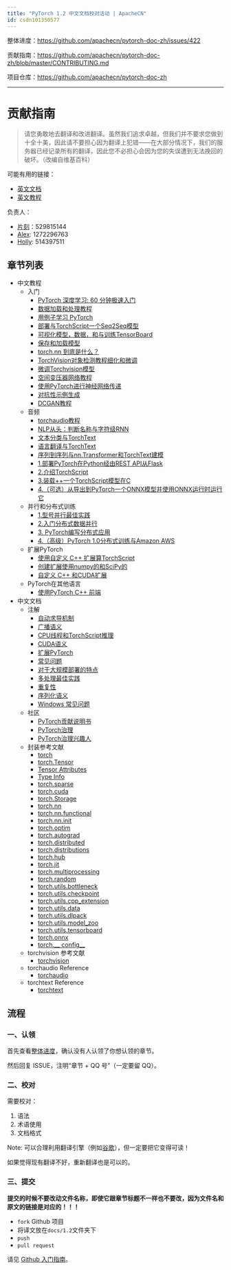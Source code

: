```yaml
---
title: "PyTorch 1.2 中文文档校对活动 | ApacheCN"
id: csdn101350577
---
```


整体进度：https://github.com/apachecn/pytorch-doc-zh/issues/422

贡献指南：https://github.com/apachecn/pytorch-doc-zh/blob/master/CONTRIBUTING.md

项目仓库：https://github.com/apachecn/pytorch-doc-zh

* * *

# 贡献指南

> 请您勇敢地去翻译和改进翻译。虽然我们追求卓越，但我们并不要求您做到十全十美，因此请不要担心因为翻译上犯错——在大部分情况下，我们的服务器已经记录所有的翻译，因此您不必担心会因为您的失误遭到无法挽回的破坏。（改编自维基百科）

可能有用的链接：

*   [英文文档](https://pytorch.org/docs/)
*   [英文教程](https://pytorch.org/tutorials/)

负责人：

*   [片刻](https://github.com/jiangzhonglian)：529815144
*   [Alex](https://github.com/AlexJakin): 1272296763
*   [Holly](https://github.com/kunwuz): 514397511

## 章节列表

*   中文教程
    *   入门
        *   [PyTorch 深度学习: 60 分钟极速入门](https://github.com/apachecn/pytorch-doc-zh/blob/master/docs/1.2/beginner/deep_learning_60min_blitz.md)
        *   [数据加载和处理教程](https://github.com/apachecn/pytorch-doc-zh/blob/master/docs/1.2/beginner/data_loading_tutorial.md)
        *   [用例子学习 PyTorch](https://github.com/apachecn/pytorch-doc-zh/blob/master/docs/1.2/beginner/pytorch_with_examples.md)
        *   [部署与TorchScript一个Seq2Seq模型](https://github.com/apachecn/pytorch-doc-zh/blob/master/docs/1.2/beginner/deploy_seq2seq_hybrid_frontend_tutorial.md)
        *   [可视化模型，数据，和与训练TensorBoard](https://github.com/apachecn/pytorch-doc-zh/blob/master/docs/1.2/intermediate/tensorboard_tutorial.md)
        *   [保存和加载模型](https://github.com/apachecn/pytorch-doc-zh/blob/master/docs/1.2/beginner/saving_loading_models.md)
        *   [torch.nn 到底是什么？](https://github.com/apachecn/pytorch-doc-zh/blob/master/docs/1.2/beginner/nn_tutorial.md)
        *   [TorchVision对象检测教程细化和微调](https://github.com/apachecn/pytorch-doc-zh/blob/master/docs/1.2/intermediate/torchvision_tutorial.md)
        *   [微调Torchvision模型](https://github.com/apachecn/pytorch-doc-zh/blob/master/docs/1.2/beginner/finetuning_torchvision_models_tutorial.md)
        *   [空间变压器网络教程](https://github.com/apachecn/pytorch-doc-zh/blob/master/docs/1.2/intermediate/spatial_transformer_tutorial.md)
        *   [使用PyTorch进行神经网络传递](https://github.com/apachecn/pytorch-doc-zh/blob/master/docs/1.2/advanced/neural_style_tutorial.md)
        *   [对抗性示例生成](https://github.com/apachecn/pytorch-doc-zh/blob/master/docs/1.2/beginner/fgsm_tutorial.md)
        *   [DCGAN教程](https://github.com/apachecn/pytorch-doc-zh/blob/master/docs/1.2/beginner/dcgan_faces_tutorial.md)
    *   音频
        *   [torchaudio教程](https://github.com/apachecn/pytorch-doc-zh/blob/master/docs/1.2/beginner/audio_preprocessing_tutorial.md)
        *   [NLP从头：判断名称与字符级RNN](https://github.com/apachecn/pytorch-doc-zh/blob/master/docs/1.2/intermediate/char_rnn_classification_tutorial.md)
        *   [文本分类与TorchText](https://github.com/apachecn/pytorch-doc-zh/blob/master/docs/1.2/beginner/text_sentiment_ngrams_tutorial.md)
        *   [语言翻译与TorchText](https://github.com/apachecn/pytorch-doc-zh/blob/master/docs/1.2/beginner/torchtext_translation_tutorial.md)
        *   [序列到序列与nn.Transformer和TorchText建模](https://github.com/apachecn/pytorch-doc-zh/blob/master/docs/1.2/beginner/transformer_tutorial.md)
        *   [1.部署PyTorch在Python经由REST API从Flask](https://github.com/apachecn/pytorch-doc-zh/blob/master/docs/1.2/intermediate/flask_rest_api_tutorial.md)
        *   [2.介绍TorchScript](https://github.com/apachecn/pytorch-doc-zh/blob/master/docs/1.2/beginner/Intro_to_TorchScript_tutorial.md)
        *   [3.装载++一个TorchScript模型在C](https://github.com/apachecn/pytorch-doc-zh/blob/master/docs/1.2/advanced/cpp_export.md)
        *   [4.（可选）从导出到PyTorch一个ONNX模型并使用ONNX运行时运行它](https://github.com/apachecn/pytorch-doc-zh/blob/master/docs/1.2/advanced/super_resolution_with_onnxruntime.md)
    *   并行和分布式训练
        *   [1.型号并行最佳实践](https://github.com/apachecn/pytorch-doc-zh/blob/master/docs/1.2/intermediate/model_parallel_tutorial.md)
        *   [2.入门分布式数据并行](https://github.com/apachecn/pytorch-doc-zh/blob/master/docs/1.2/intermediate/ddp_tutorial.md)
        *   [3\. PyTorch编写分布式应用](https://github.com/apachecn/pytorch-doc-zh/blob/master/docs/1.2/intermediate/dist_tuto.md)
        *   [4.（高级）PyTorch 1.0分布式训练与Amazon AWS](https://github.com/apachecn/pytorch-doc-zh/blob/master/docs/1.2/beginner/aws_distributed_training_tutorial.md)
    *   扩展PyTorch
        *   [使用自定义 C++ 扩展算TorchScript](https://github.com/apachecn/pytorch-doc-zh/blob/master/docs/1.2/advanced/torch_script_custom_ops.md)
        *   [创建扩展使用numpy的和SciPy的](https://github.com/apachecn/pytorch-doc-zh/blob/master/docs/1.2/advanced/numpy_extensions_tutorial.md)
        *   [自定义 C++ 和CUDA扩展](https://github.com/apachecn/pytorch-doc-zh/blob/master/docs/1.2/advanced/cpp_extension.md)
    *   PyTorch在其他语言
        *   [使用PyTorch C++ 前端](https://github.com/apachecn/pytorch-doc-zh/blob/master/docs/1.2/advanced/cpp_frontend.md)
*   中文文档
    *   注解
        *   [自动求导机制](https://github.com/apachecn/pytorch-doc-zh/blob/master/docs/1.2/notes/autograd.md)
        *   [广播语义](https://github.com/apachecn/pytorch-doc-zh/blob/master/docs/1.2/notes/broadcasting.md)
        *   [CPU线程和TorchScript推理](https://github.com/apachecn/pytorch-doc-zh/blob/master/docs/1.2/notes/cpu_threading_torchscript_inference.md)
        *   [CUDA语义](https://github.com/apachecn/pytorch-doc-zh/blob/master/docs/1.2/notes/cuda.md)
        *   [扩展PyTorch](https://github.com/apachecn/pytorch-doc-zh/blob/master/docs/1.2/notes/extending.md)
        *   [常见问题](https://github.com/apachecn/pytorch-doc-zh/blob/master/docs/1.2/notes/faq.md)
        *   [对于大规模部署的特点](https://github.com/apachecn/pytorch-doc-zh/blob/master/docs/1.2/notes/large_scale_deployments.md)
        *   [多处理最佳实践](https://github.com/apachecn/pytorch-doc-zh/blob/master/docs/1.2/notes/multiprocessing.md)
        *   [重复性](https://github.com/apachecn/pytorch-doc-zh/blob/master/docs/1.2/notes/randomness.md)
        *   [序列化语义](https://github.com/apachecn/pytorch-doc-zh/blob/master/docs/1.2/notes/serialization.md)
        *   [Windows 常见问题](https://github.com/apachecn/pytorch-doc-zh/blob/master/docs/1.2/notes/windows.md)
    *   社区
        *   [PyTorch贡献说明书](https://github.com/apachecn/pytorch-doc-zh/blob/master/docs/1.2/community/contribution_guide.md)
        *   [PyTorch治理](https://github.com/apachecn/pytorch-doc-zh/blob/master/docs/1.2/community/governance.md)
        *   [PyTorch治理兴趣人](https://github.com/apachecn/pytorch-doc-zh/blob/master/docs/1.2/community/persons_of_interest.md)
    *   封装参考文献
        *   [torch](https://github.com/apachecn/pytorch-doc-zh/blob/master/docs/1.2/torch.md)
        *   [torch.Tensor](https://github.com/apachecn/pytorch-doc-zh/blob/master/docs/1.2/tensors.md)
        *   [Tensor Attributes](https://github.com/apachecn/pytorch-doc-zh/blob/master/docs/1.2/tensor_attributes.md)
        *   [Type Info](https://github.com/apachecn/pytorch-doc-zh/blob/master/docs/1.2/type_info.md)
        *   [torch.sparse](https://github.com/apachecn/pytorch-doc-zh/blob/master/docs/1.2/sparse.md)
        *   [torch.cuda](https://github.com/apachecn/pytorch-doc-zh/blob/master/docs/1.2/cuda.md)
        *   [torch.Storage](https://github.com/apachecn/pytorch-doc-zh/blob/master/docs/1.2/storage.md)
        *   [torch.nn](https://github.com/apachecn/pytorch-doc-zh/blob/master/docs/1.2/nn.md)
        *   [torch.nn.functional](https://github.com/apachecn/pytorch-doc-zh/blob/master/docs/1.2/nn.functional.md)
        *   [torch.nn.init](https://github.com/apachecn/pytorch-doc-zh/blob/master/docs/1.2/nn.init.md)
        *   [torch.optim](https://github.com/apachecn/pytorch-doc-zh/blob/master/docs/1.2/optim.md)
        *   [torch.autograd](https://github.com/apachecn/pytorch-doc-zh/blob/master/docs/1.2/autograd.md)
        *   [torch.distributed](https://github.com/apachecn/pytorch-doc-zh/blob/master/docs/1.2/distributed.md)
        *   [torch.distributions](https://github.com/apachecn/pytorch-doc-zh/blob/master/docs/1.2/distributions.md)
        *   [torch.hub](https://github.com/apachecn/pytorch-doc-zh/blob/master/docs/1.2/hub.md)
        *   [torch.jit](https://github.com/apachecn/pytorch-doc-zh/blob/master/docs/1.2/jit.md)
        *   [torch.multiprocessing](https://github.com/apachecn/pytorch-doc-zh/blob/master/docs/1.2/multiprocessing.md)
        *   [torch.random](https://github.com/apachecn/pytorch-doc-zh/blob/master/docs/1.2/random.md)
        *   [torch.utils.bottleneck](https://github.com/apachecn/pytorch-doc-zh/blob/master/docs/1.2/bottleneck.md)
        *   [torch.utils.checkpoint](https://github.com/apachecn/pytorch-doc-zh/blob/master/docs/1.2/checkpoint.md)
        *   [torch.utils.cpp_extension](https://github.com/apachecn/pytorch-doc-zh/blob/master/docs/1.2/cpp_extension.md)
        *   [torch.utils.data](https://github.com/apachecn/pytorch-doc-zh/blob/master/docs/1.2/data.md)
        *   [torch.utils.dlpack](https://github.com/apachecn/pytorch-doc-zh/blob/master/docs/1.2/dlpack.md)
        *   [torch.utils.model_zoo](https://github.com/apachecn/pytorch-doc-zh/blob/master/docs/1.2/model_zoo.md)
        *   [torch.utils.tensorboard](https://github.com/apachecn/pytorch-doc-zh/blob/master/docs/1.2/tensorboard.md)
        *   [torch.onnx](https://github.com/apachecn/pytorch-doc-zh/blob/master/docs/1.2/onnx.md)
        *   [torch.__ config__](https://github.com/apachecn/pytorch-doc-zh/blob/master/docs/1.2/__config__.md)
    *   torchvision 参考文献
        *   [torchvision](https://github.com/apachecn/pytorch-doc-zh/blob/master/docs/1.2/torchvision/index.md)
    *   torchaudio Reference
        *   [torchaudio](https://github.com/apachecn/pytorch-doc-zh/blob/master/docs/1.2/https://pytorch.org/audio)
    *   torchtext Reference
        *   [torchtext](https://github.com/apachecn/pytorch-doc-zh/blob/master/docs/1.2/https://pytorch.org/text)

## 流程

### 一、认领

首先查看[整体进度](https://github.com/apachecn/pytorch-doc-zh/issues/274)，确认没有人认领了你想认领的章节。

然后回复 ISSUE，注明“章节 + QQ 号”（一定要留 QQ）。

### 二、校对

需要校对：

1.  语法
2.  术语使用
3.  文档格式

Note: 可以合理利用翻译引擎（例如[谷歌](https://translate.google.cn/)），但一定要把它变得可读！

如果觉得现有翻译不好，重新翻译也是可以的。

### 三、提交

**提交的时候不要改动文件名称，即使它跟章节标题不一样也不要改，因为文件名和原文的链接是对应的！！！**

*   `fork` Github 项目
*   将译文放在`docs/1.2`文件夹下
*   `push`
*   `pull request`

请见 [Github 入门指南](https://github.com/apachecn/kaggle/blob/master/docs/GitHub)。
